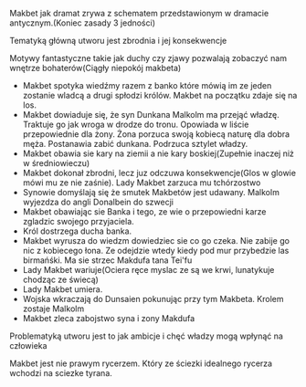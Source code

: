 Makbet jak dramat zrywa z schematem przedstawionym w dramacie antycznym.(Koniec zasady 3 jedności)

Tematyką główną utworu jest zbrodnia i jej konsekwencje


Motywy fantastyczne takie jak duchy czy zjawy pozwalają zobaczyć nam wnętrze bohaterów(Ciągły niepokój makbeta)

- Makbet spotyka wiedźmy razem z banko które mówią im ze jeden zostanie wladcą a drugi spłodzi królów. Makbet na początku zdaje się na los. 
- Makbet dowiaduje się, że syn Dunkana Malkolm ma przejąć władzę. Traktuje go jak wroga w drodze do tronu. Opowiada w liście przepowiednie dla żony. Żona porzuca swoją kobiecą naturę dla dobra męża. Postanawia zabić dunkana. Podrzuca sztylet władzy.
- Makbet obawia sie kary na ziemii a nie kary boskiej(Zupełnie inaczej niż w średniowieczu)
- Makbet dokonał zbrodni, lecz juz odczuwa konsekwencje(Glos w glowie mówi mu ze nie zaśnie). Lady Makbet zarzuca mu tchórzostwo
- Synowie domyślają się że smutek Makbetów jest udawany. Malkolm wyjezdza do angli Donalbein do szwecji
 - Makbet obawiając sie Banka i tego, ze wie o przepowiedni karze zgladzic swojego przyjaciela.
 - Król dostrzega ducha banka. 
 - Makbet wyrusza do wiedzm dowiedziec sie co go czeka. Nie zabije go nic  z kobiecego łona. Ze odejdzie wtedy kiedy pod mur przybedzie las birmańśki. Ma sie strzec Makdufa tana Tei'fu
 - Lady Makbet wariuje(Ociera ręce myslac ze są we krwi, lunatykuje chodząc ze świecą)
 - Lady Makbet umiera.
 - Wojska wkraczają do Dunsaien pokunując przy tym Makbeta. Krolem zostaje Malkolm
 - Makbet zleca zabojstwo syna i zony Makdufa


Problematyką utworu jest to jak ambicje i chęć władzy mogą wpłynąć na człowieka


Makbet jest nie prawym rycerzem. Który ze ściezki idealnego rycerza wchodzi na sciezke tyrana.


